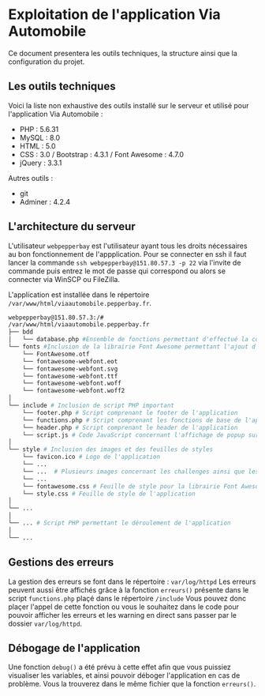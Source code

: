 Exploitation de l'application Via Automobile
============================================

Ce document presentera les outils techniques, la structure ainsi que la configuration du projet.

Les outils techniques
---------------------

Voici la liste non exhaustive des outils installé sur le serveur et utilisé pour l'application Via Automobile : 

  - PHP : 5.6.31
  - MySQL : 8.0
  - HTML : 5.0
  - CSS : 3.0 / Bootstrap : 4.3.1 / Font Awesome : 4.7.0
  - jQuery : 3.3.1

Autres outils :

  - git
  - Adminer : 4.2.4

L'architecture du serveur
-------------------------

L'utilisateur `webpepperbay` est l'utilisateur ayant tous les droits nécessaires au bon fonctionnement de l'appplication.
Pour se connecter en ssh il faut lancer la commande `ssh webpepperbay@151.80.57.3 -p 22` via l'invite de commande puis entrez le mot de passe qui correspond ou alors se connecter via WinSCP ou FileZilla.

L'application est installée dans le répertoire `/var/www/html/viaautomobile.pepperbay.fr`.

```bash
webpepperbay@151.80.57.3:/#
/var/www/html/viaautomobile.pepperbay.fr
├── bdd
│   └── database.php #Ensemble de fonctions permettant d'effectué la connexion ainsi que des requêtes à la base de données
└── fonts #Inclusion de la librairie Font Awesome permettant l'ajout d'icone intuitif
    └── FontAwesome.otf
    └── fontawesome-webfont.eot
    └── fontawesome-webfont.svg
    └── fontawesome-webfont.ttf
    └── fontawesome-webfont.woff
    └── fontawesome-webfont.woff2
│   
└── include # Inclusion de script PHP important
	└── footer.php # Script comprenant le footer de l'application
	└── functions.php # Script comprenant les fonctions de base de l'application (envoie de mail, gestions des erreurs avec leurs affichage, gestions des formats de date, de téléphone, des droits d'administration, droits d'accès à certaines pages)
	└── header.php # Script comprenant le header de l'application
	└── script.js # Code JavaScript concernant l'affichage de popup sur l'application
│   
└── style # Inclusion des images et des feuilles de styles
	└── favicon.ico # Logo de l'application
	└── ...
	└── ...  # Plusieurs images concernant les challenges ainsi que les différents logo de l'application sont rangés ici
	└── ...
	└── fontawesome.css # Feuille de style pour la librairie Font Awesome
	└── style.css # Feuille de style de l'application
│   
└── ...
│   
└── ... # Script PHP permettant le déroulement de l'application
│   
└── ...

```

Gestions des erreurs
--------------------

La gestion des erreurs se font dans le répertoire : `var/log/httpd`
Les erreurs peuvent aussi être affichés grâce à la fonction `erreurs()` présente dans le script `functions.php` plaçé dans le répertoire `/include`
Vous pouvez donc plaçer l'appel de cette fonction ou vous le souhaitez dans le code pour pouvoir afficher les erreurs et les warning en direct sans passer par le dossier `var/log/httpd`.

Débogage de l'application
--------------------------

Une fonction `debug()` a été prévu à cette effet afin que vous puissiez visualiser les variables, et ainsi pouvoir déboger l'application en cas de problème. Vous la trouverez dans le même fichier que la fonction `erreurs()`.